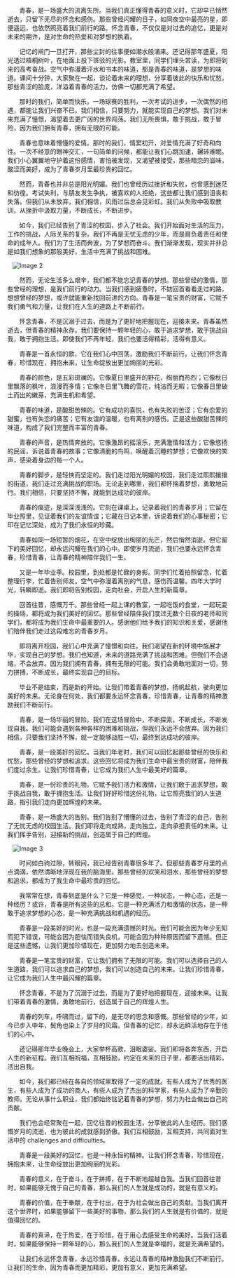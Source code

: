 



&nbsp;&nbsp;&nbsp;&nbsp;&nbsp;&nbsp;&nbsp;青春，是一场盛大的流离失所。当我们真正懂得青春的意义时，它却早已悄然逝去，只留下无尽的怀念和感伤。那些曾经闪耀的日子，如同夜空中最亮的星，即便遥远，也依然照亮着我们前行的路。怀念青春，不仅仅是对过去的追忆，更是对未来的期许，是对生命的热爱和对梦想的执着。






&nbsp;&nbsp;&nbsp;&nbsp;&nbsp;&nbsp;&nbsp;记忆的闸门一旦打开，那些尘封的往事便如潮水般涌来。还记得那年盛夏，阳光透过梧桐树叶，在地面上投下斑驳的光影。教室里，同学们埋头苦读，为即将到来的高考奋战。空气中弥漫着汗水和书本的味道，那是青春的味道，是梦想的味道。课间十分钟，大家聚在一起，谈论着未来的理想，分享着彼此的快乐和忧愁。那些青涩的脸庞，洋溢着青春的活力，仿佛一切都充满了希望。



&nbsp;&nbsp;&nbsp;&nbsp;&nbsp;&nbsp;&nbsp;那时的我们，简单而快乐。一场球赛的胜利，一次考试的进步，一次偶然的相遇，都能让我们兴奋不已。我们相信，只要努力，就能实现自己的梦想。我们对未来充满了憧憬，渴望着去更广阔的世界闯荡。我们无所畏惧，敢于挑战，敢于冒险，因为我们拥有青春，拥有无限的可能。



&nbsp;&nbsp;&nbsp;&nbsp;&nbsp;&nbsp;&nbsp;青春也意味着懵懂的爱情。那时的我们，情窦初开，对爱情充满了好奇和向往。一次不经意的眼神交汇，一句简单的问候，都能让我们心跳加速，辗转难眠。我们小心翼翼地守护着这份感情，害怕被发现，又渴望被接受。那些暗恋的滋味，酸涩而美好，成为了青春岁月里最珍贵的回忆。



&nbsp;&nbsp;&nbsp;&nbsp;&nbsp;&nbsp;&nbsp;然而，青春也并非总是阳光明媚。我们也曾经历过挫折和失败，也曾感到迷茫和彷徨。考试失利，与朋友发生争执，被喜欢的人拒绝，这些都让我们感到沮丧和失落。但我们从未放弃，我们相信，风雨过后总会见彩虹。我们从失败中吸取教训，从挫折中汲取力量，不断成长，不断进步。



&nbsp;&nbsp;&nbsp;&nbsp;&nbsp;&nbsp;&nbsp;如今，我们已经告别了青涩的校园，步入了社会。我们开始面对生活的压力，工作的挑战，人际关系的复杂。我们不再是无忧无虑的少年，而是肩负着责任和使命的成年人。我们为了生活而奔波，为了梦想而奋斗。我们渐渐发现，现实并非总是如我们想象的那般美好，生活中充满了挑战和困难。



&nbsp;&nbsp;&nbsp;![Image 2](https://image.pollinations.ai/prompt/nostalgic%20young%20adults%20reminiscing%20student%20days%20under%20tree%20park%20soft%20golden%20light)



&nbsp;&nbsp;&nbsp;&nbsp;&nbsp;&nbsp;&nbsp;然而，无论生活多么艰辛，我们都不能忘记青春的梦想。那些曾经的激情，那些曾经的理想，是我们前行的动力。当我们感到疲惫时，不妨回首看看走过的路，想想曾经的梦想，或许就能重新找回前进的方向。青春是一笔宝贵的财富，它赋予我们勇气和力量，让我们在人生的道路上不断前行。



&nbsp;&nbsp;&nbsp;&nbsp;&nbsp;&nbsp;&nbsp;怀念青春，不是沉溺于过去，而是为了更好地把握现在，迎接未来。青春虽然逝去，但青春的精神永存。我们要保持一颗年轻的心，敢于追求梦想，敢于挑战自我，敢于拥抱生活。即使我们不再年轻，我们也要活得精彩，活得有意义。



&nbsp;&nbsp;&nbsp;&nbsp;&nbsp;&nbsp;&nbsp;青春是一首永恒的歌，它在我们心中回荡，激励我们不断前行。让我们怀念青春，珍惜现在，拥抱未来，让生命绽放出更加绚丽的光彩。



&nbsp;&nbsp;&nbsp;&nbsp;&nbsp;&nbsp;&nbsp;青春的颜色，是五彩斑斓的。它像夏日里盛开的野花，绚丽而热烈；它像秋日里飘落的枫叶，浪漫而多情；它像冬日里飞舞的雪花，纯洁而无暇；它像春日里破土而出的嫩芽，充满生机和希望。



&nbsp;&nbsp;&nbsp;&nbsp;&nbsp;&nbsp;&nbsp;青春的味道，是酸甜苦辣的。它有成功的喜悦，也有失败的苦涩；它有恋爱的甜蜜，也有失恋的痛苦；它有友谊的温暖，也有离别的感伤。正是这些酸甜苦辣的味道，构成了我们完整而丰富的青春。






&nbsp;&nbsp;&nbsp;&nbsp;&nbsp;&nbsp;&nbsp;青春的声音，是热情奔放的。它像激昂的摇滚乐，充满激情和活力；它像悠扬的民谣，诉说着青春的故事；它像清脆的鸟鸣，唤醒着沉睡的梦想；它像欢快的笑声，感染着身边的每一个人。



&nbsp;&nbsp;&nbsp;&nbsp;&nbsp;&nbsp;&nbsp;青春的脚步，是轻快而坚定的。我们走过阳光明媚的校园，我们走过熙熙攘攘的街道，我们走过充满挑战的职场。无论走到哪里，我们都怀揣着梦想，勇敢地前行。我们相信，只要坚持不懈，就能到达成功的彼岸。



&nbsp;&nbsp;&nbsp;&nbsp;&nbsp;&nbsp;&nbsp;青春的痕迹，是深深浅浅的。它刻在课桌上，记录着我们的青春岁月；它留在毕业照里，见证着我们的友谊情谊；它藏在日记本里，诉说着我们的心事秘密；它印在记忆深处，成为了我们永恒的珍藏。



&nbsp;&nbsp;&nbsp;&nbsp;&nbsp;&nbsp;&nbsp;青春如同一场短暂的烟花，在空中绽放出绚丽的光芒，然后悄然消逝。但它留下的美好回忆，却永远闪耀在我们的心中。即使岁月流逝，我们也要永远怀念青春，珍惜青春，让青春的精神陪伴我们一生。



&nbsp;&nbsp;&nbsp;&nbsp;&nbsp;&nbsp;&nbsp;又是一年毕业季。校园里，到处都是忙碌的身影。同学们忙着拍照留念，忙着整理行李，忙着告别师友。空气中弥漫着离别的气息，感伤而温馨。四年大学时光，转瞬即逝。我们即将告别校园，走向社会，开启人生的新篇章。



&nbsp;&nbsp;&nbsp;&nbsp;&nbsp;&nbsp;&nbsp;回首往昔，感慨万千。那些曾经一起上课的教室，一起吃饭的食堂，一起玩耍的操场，都将成为我们美好的回忆。那些曾经陪伴我们度过无数个日夜的老师和同学们，都将成为我们生命中最重要的人。感谢他们给予我们的知识和关爱，感谢他们陪伴我们走过这段难忘的青春岁月。



&nbsp;&nbsp;&nbsp;&nbsp;&nbsp;&nbsp;&nbsp;即将离开校园，我们心中充满了憧憬和向往。我们渴望在新的环境中施展才华，实现自己的梦想。我们也知道，未来的道路充满了挑战和困难。但我们不会退缩，不会放弃。因为我们拥有青春，拥有无限的可能。我们会勇敢地面对一切，努力拼搏，不断成长，最终实现自己的目标。



&nbsp;&nbsp;&nbsp;&nbsp;&nbsp;&nbsp;&nbsp;毕业不是结束，而是新的开始。让我们带着青春的梦想，扬帆起航，驶向更加美好的未来。无论身在何处，我们都要永远怀念青春，珍惜青春，让青春的精神激励我们不断前行。



&nbsp;&nbsp;&nbsp;&nbsp;&nbsp;&nbsp;&nbsp;青春，是一场华丽的冒险。我们在这场冒险中，不断探索，不断成长，不断发现自我。我们可能会遇到各种各样的困难和挑战，但我们永远不会放弃。因为我们相信，只要我们坚持不懈，就一定能够战胜一切，最终到达成功的彼岸。



&nbsp;&nbsp;&nbsp;&nbsp;&nbsp;&nbsp;&nbsp;青春，是一段美好的回忆。当我们年老时，我们可以回忆起那些曾经的快乐和忧愁，那些曾经的梦想和追求。这些回忆将成为我们生命中最宝贵的财富，陪伴我们度过余生。让我们珍惜青春，让它成为我们人生中最美好的篇章。



&nbsp;&nbsp;&nbsp;&nbsp;&nbsp;&nbsp;&nbsp;青春，是一份珍贵的礼物。它赋予我们活力和激情，让我们敢于追求梦想，敢于挑战自我，敢于拥抱生活。让我们好好珍惜这份礼物，让它照亮我们的人生道路，指引我们走向更加辉煌的未来。



&nbsp;&nbsp;&nbsp;&nbsp;&nbsp;&nbsp;&nbsp;青春，是一场盛大的告别。我们告别了懵懂的过去，告别了青涩的自己，告别了无忧无虑的校园生活。我们即将走向成熟，走向独立，走向承担责任的未来。让我们挥手告别，迎接新的挑战，创造属于自己的辉煌。

&nbsp;&nbsp;&nbsp;![Image 3](https://image.pollinations.ai/prompt/high%20school%20students%20on%20playground%2C%20sunset%2C%20nostalgic%2C%20youthful%20energy)


&nbsp;&nbsp;&nbsp;&nbsp;&nbsp;&nbsp;&nbsp;时间如白驹过隙，转眼间，我已经告别青春很多年了。但那些青春岁月里的点点滴滴，依然清晰地浮现在我的脑海里。那些曾经的欢笑和泪水，那些曾经的梦想和追求，都成为了我生命中最珍贵的回忆。



&nbsp;&nbsp;&nbsp;&nbsp;&nbsp;&nbsp;&nbsp;我常常在想，青春到底是什么？它是一种感觉，一种状态，一种心态，还是一种经历？或许，青春是所有这些的总和。它是一种充满活力和激情的状态，是一种敢于追求梦想的心态，是一种充满挑战和机遇的经历。



&nbsp;&nbsp;&nbsp;&nbsp;&nbsp;&nbsp;&nbsp;青春是一段美好的时光，也是一段充满遗憾的时光。我们可能会因为年少无知而犯下错误，可能会因为胆怯而错失良机，可能会因为种种原因而留下遗憾。但正是这些遗憾，让我们更加珍惜现在，更加努力地去创造未来。



&nbsp;&nbsp;&nbsp;&nbsp;&nbsp;&nbsp;&nbsp;青春是一笔宝贵的财富，它让我们拥有了无限的可能。我们可以选择自己的人生道路，我们可以追求自己的梦想，我们可以创造自己的未来。让我们珍惜青春，让它成为我们人生中最闪耀的篇章。



&nbsp;&nbsp;&nbsp;&nbsp;&nbsp;&nbsp;&nbsp;怀念青春，不是为了沉溺于过去，而是为了更好地把握现在，迎接未来。让我们带着青春的激情，勇敢地前行，创造属于自己的辉煌人生。



&nbsp;&nbsp;&nbsp;&nbsp;&nbsp;&nbsp;&nbsp;青春的列车，呼啸而过，留下的，是无尽的思念和感慨。那些曾经的少年，如今已步入中年，鬓角也染上了岁月的风霜。但青春的记忆，却永远鲜活地存在于他们的心中。



&nbsp;&nbsp;&nbsp;&nbsp;&nbsp;&nbsp;&nbsp;还记得那年毕业晚会上，大家举杯高歌，泪眼婆娑。我们即将各奔东西，开启人生的新征程。我们互相祝福，互相鼓励，约定在未来的日子里，都要活出精彩，活出自我。



&nbsp;&nbsp;&nbsp;&nbsp;&nbsp;&nbsp;&nbsp;如今，我们都已经在各自的领域里取得了一定的成就。有些人成为了优秀的医生，有些人成为了成功的商人，有些人成为了杰出的科学家，有些人成为了辛勤的教师。无论从事什么职业，我们都始终铭记着青春的梦想，努力为社会做出自己的贡献。



&nbsp;&nbsp;&nbsp;&nbsp;&nbsp;&nbsp;&nbsp;我们也会经常聚在一起，回忆往昔的校园生活，分享彼此的人生经历。我们感慨岁月的流逝，也为彼此的成就感到骄傲。我们互相鼓励，互相支持，共同面对生活中的 challenges and difficulties。



&nbsp;&nbsp;&nbsp;&nbsp;&nbsp;&nbsp;&nbsp;青春是一段美好的回忆，也是一种永恒的精神。让我们怀念青春，珍惜现在，拥抱未来，让生命绽放出更加绚丽的光彩。



&nbsp;&nbsp;&nbsp;&nbsp;&nbsp;&nbsp;&nbsp;青春的意义，在于奋斗，在于拼搏，在于不断地超越自我。当我们回首往昔时，如果能够无愧于自己的青春，那么我们的人生就是成功的，就是有意义的。



&nbsp;&nbsp;&nbsp;&nbsp;&nbsp;&nbsp;&nbsp;青春的价值，在于奉献，在于付出，在于为社会做出自己的贡献。当我们离开这个世界时，如果能够留下一些美好的事物，那么我们的人生就是有价值的，就是值得回忆的。



&nbsp;&nbsp;&nbsp;&nbsp;&nbsp;&nbsp;&nbsp;青春的真谛，在于热爱，在于珍惜，在于用心去感受生命的美好。当我们活着时，如果能够保持一颗年轻的心，那么我们的人生就是幸福的，就是充满希望的。



&nbsp;&nbsp;&nbsp;&nbsp;&nbsp;&nbsp;&nbsp;让我们永远怀念青春，永远珍惜青春，永远让青春的精神激励我们不断前行。让我们的生命，因为青春而更加精彩，更加有意义，更加充满希望。